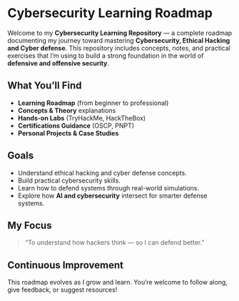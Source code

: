# Cybersecurity Learning Roadmap
Welcome to my **Cybersecurity Learning Repository** — a complete roadmap documenting my journey toward mastering **Cybersecurity, Ethical Hacking and Cyber defense**.
This repository includes concepts, notes, and practical exercises that I’m using to build a strong foundation in the world of **defensive and offensive security**.

##  What You’ll Find

*  **Learning Roadmap** (from beginner to professional)
*  **Concepts & Theory** explanations
*  **Hands-on Labs** (TryHackMe, HackTheBox)
*  **Certifications Guidance** (OSCP, PNPT)
*  **Personal Projects & Case Studies**

##  Goals

* Understand ethical hacking and cyber defense concepts.
* Build practical cybersecurity skills.
* Learn how to defend systems through real-world simulations.
* Explore how **AI and cybersecurity** intersect for smarter defense systems.


##  My Focus

> “To understand how hackers think — so I can defend better.”


##  Continuous Improvement

This roadmap evolves as I grow and learn.
You’re welcome to follow along, give feedback, or suggest resources!

